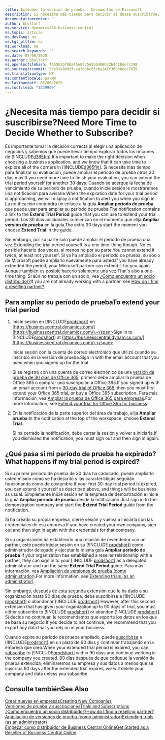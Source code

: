 ```yaml
---
title: Extender la versión de prueba | Documentos de Microsoft
description: Si necesita más tiempo para decidir si desea suscribirse, puede ampliar su versión de prueba.
documentationcenter: ''
author: bholtorf
ms.service: dynamics365-business-central
ms.topic: article
ms.devlang: na
ms.tgt_pltfrm: na
ms.workload: na
ms.search.keywords: ''
ms.date: 05/06/2020
ms.author: bholtorf
ms.openlocfilehash: f65503bf00afbe03c542bb486b32b4c18de7c198
ms.sourcegitcommit: 57e31a8b92feeaf8c6c63eba147f36b38eee7679
ms.translationtype: HT
ms.contentlocale: es-MX
ms.lasthandoff: 05/06/2020
ms.locfileid: "3339909"
---
```

# <a name="need-more-time-to-decide-whether-to-subscribe"></a><span data-ttu-id="7b1be-103">¿Necesita más tiempo para decidir si suscribirse?</span><span class="sxs-lookup"><span data-stu-id="7b1be-103">Need More Time to Decide Whether to Subscribe?</span></span>
<span data-ttu-id="7b1be-104">Es importante tomar la decisión correcta al elegir una aplicación de negocios y sabemos que puede llevar tiempo explorar todos los rincones de [!INCLUDE[d365fin](includes/d365fin_md.md)].</span><span class="sxs-lookup"><span data-stu-id="7b1be-104">It's important to make the right decision when choosing a business application, and we know that it can take time to explore all of the corners in [!INCLUDE[d365fin](includes/d365fin_md.md)].</span></span> <span data-ttu-id="7b1be-105">Si necesita más tiempo para finalizar su evaluación, puede ampliar el período de prueba otros 30 días más.</span><span class="sxs-lookup"><span data-stu-id="7b1be-105">If you need more time to finish your evaluation, you can extend the trial period yourself for another 30 days.</span></span> <span data-ttu-id="7b1be-106">Cuando se acerque la fecha de vencimiento de su período de prueba, cuando inicie sesión le mostraremos una notificación para avisarle.</span><span class="sxs-lookup"><span data-stu-id="7b1be-106">When the expiration date for your trial period is approaching, we will display a notification to alert you when you sign in.</span></span> <span data-ttu-id="7b1be-107">La notificación contendrá un enlace a la guía **Ampliar período de prueba** que puede usar para ampliar su período de prueba.</span><span class="sxs-lookup"><span data-stu-id="7b1be-107">The notification contains a link to the **Extend Trial Period** guide that you can use to extend your trial period.</span></span> <span data-ttu-id="7b1be-108">Los 30 días adicionales comienzan en el momento que elija **Ampliar versión de prueba** en la guía.</span><span class="sxs-lookup"><span data-stu-id="7b1be-108">The extra 30 days start the moment you choose **Extend Trial** in the guide.</span></span>

<span data-ttu-id="7b1be-109">Sin embargo, por su parte solo puede ampliar el período de prueba una vez.</span><span class="sxs-lookup"><span data-stu-id="7b1be-109">Extending the trial period yourself is a one time-thing though.</span></span> <span data-ttu-id="7b1be-110">No es posible hacerlo dos veces, al menos no por su parte.</span><span class="sxs-lookup"><span data-stu-id="7b1be-110">You cannot extend it twice, at least not yourself.</span></span> <span data-ttu-id="7b1be-111">Si ya ha ampliado el período de prueba, su socio de Microsoft puede ampliarlo nuevamente para usted.</span><span class="sxs-lookup"><span data-stu-id="7b1be-111">If you have already extended the period, your Microsoft partner can extend it for you again.</span></span> <span data-ttu-id="7b1be-112">Aunque también es posible hacerlo solamente una vez.</span><span class="sxs-lookup"><span data-stu-id="7b1be-112">That's also a one-time thing.</span></span> <span data-ttu-id="7b1be-113">Si aún no trabaja con un socio, vea [¿Cómo encuentro un socio distribuidor?](across-faq.md#findpartner)</span><span class="sxs-lookup"><span data-stu-id="7b1be-113">If you are not already working with a partner, see [How do I find a reselling partner?](across-faq.md#findpartner).</span></span>  

## <a name="to-extend-your-trial-period"></a><span data-ttu-id="7b1be-114">Para ampliar su período de prueba</span><span class="sxs-lookup"><span data-stu-id="7b1be-114">To extend your trial period</span></span>

1. <span data-ttu-id="7b1be-115">Inicie sesión en [!INCLUDE[prodshort](includes/prodshort.md)] en [https://businesscentral.dynamics.com/](https://businesscentral.dynamics.com/).</span><span class="sxs-lookup"><span data-stu-id="7b1be-115">Sign in to [!INCLUDE[prodshort](includes/prodshort.md)] at [https://businesscentral.dynamics.com/](https://businesscentral.dynamics.com/).</span></span>

    <span data-ttu-id="7b1be-116">Inicie sesión con la cuenta de correo electrónico que utilizó cuando se inscribió en la versión de prueba.</span><span class="sxs-lookup"><span data-stu-id="7b1be-116">Sign in with the email account that you used when you signed up for the trial.</span></span>  

    <span data-ttu-id="7b1be-117">Si se registró con una cuenta de correo electrónico de una [versión de prueba de 30 días de Office 365](/microsoft-365/commerce/sign-up-for-office-365-trial), primero debe ampliar la prueba de Office 365 o comprar una suscripción a Office 365.</span><span class="sxs-lookup"><span data-stu-id="7b1be-117">If you signed up with an email account from a [30-day trial of Office 365](/microsoft-365/commerce/sign-up-for-office-365-trial), then you must first extend your Office 365 trial, or buy a Office 365 subscription.</span></span> <span data-ttu-id="7b1be-118">Para más información, vea [Ampliar la prueba de Office 365 para empresas](/microsoft-365/commerce/extend-your-trial).</span><span class="sxs-lookup"><span data-stu-id="7b1be-118">For more information, see [Extend your trial for Office 365 for business](/microsoft-365/commerce/extend-your-trial).</span></span>
2. <span data-ttu-id="7b1be-119">En la notificación de la parte superior del área de trabajo, elija **Ampliar prueba**.</span><span class="sxs-lookup"><span data-stu-id="7b1be-119">In the notification at the top of the workspace, choose **Extend Trial**.</span></span>

    <span data-ttu-id="7b1be-120">Si ha cerrado la notificación, debe cerrar la sesión y volver a iniciarla.</span><span class="sxs-lookup"><span data-stu-id="7b1be-120">If you dismissed the notification, you must sign out and then sign in again.</span></span>

## <a name="what-happens-if-my-trial-period-is-expired"></a><span data-ttu-id="7b1be-121">¿Qué pasa si mi período de prueba ha expirado?</span><span class="sxs-lookup"><span data-stu-id="7b1be-121">What happens if my trial period is expired?</span></span>

<span data-ttu-id="7b1be-122">Si su primer período de prueba de 30 días ha caducado, puede ampliarlo usted mismo como se ha descrito y las características seguirán funcionando como de costumbre.</span><span class="sxs-lookup"><span data-stu-id="7b1be-122">If your first 30-day trial period is expired, you can extend it yourself as described above, and things will be business as usual.</span></span> <span data-ttu-id="7b1be-123">Simplemente inicie sesión en la empresa de demostración e inicie la guía **Ampliar período de prueba** desde la notificación.</span><span class="sxs-lookup"><span data-stu-id="7b1be-123">Just sign in to the demonstration company and start the **Extend Trial Period** guide from the notification.</span></span>  

<span data-ttu-id="7b1be-124">Si ha creado su propia empresa, cierre sesión y vuelva a iniciarla con las credenciales de esa empresa.</span><span class="sxs-lookup"><span data-stu-id="7b1be-124">If you have created your own company, sign out and then sign in again with the credentials for that company.</span></span>  

<span data-ttu-id="7b1be-125">Si su organización ha establecido una relación de revendedor con un partner, este puede iniciar sesión en su [!INCLUDE [prodshort](includes/prodshort.md)] como administrador delegado y ejecutar la misma guía **Ampliar período de prueba**.</span><span class="sxs-lookup"><span data-stu-id="7b1be-125">If your organization has established a reseller relationship with a partner, they can sign in to your [!INCLUDE [prodshort](includes/prodshort.md)] as a delegated administrator and run the same **Extend Trial Period** guide.</span></span> <span data-ttu-id="7b1be-126">Para más información, vea [Ampliación de versiones de prueba (como administrador)](/dynamics365/business-central/dev-itpro/administration/tenant-administration#extending-trials).</span><span class="sxs-lookup"><span data-stu-id="7b1be-126">For more information, see [Extending trials (as an administrator)](/dynamics365/business-central/dev-itpro/administration/tenant-administration#extending-trials).</span></span>  

<span data-ttu-id="7b1be-127">Sin embargo, después de esta segunda extensión que le ha dado a su organización hasta 90 días de prueba, debe suscribirse a [!INCLUDE [prodshort](includes/prodshort.md)] o abandonar [!INCLUDE [prodshort](includes/prodshort.md)].</span><span class="sxs-lookup"><span data-stu-id="7b1be-127">However, after this second extension that has given your organization up to 90 days of trial, you must either subscribe to [!INCLUDE [prodshort](includes/prodshort.md)] or abandon [!INCLUDE [prodshort](includes/prodshort.md)].</span></span> <span data-ttu-id="7b1be-128">Si decide no continuar, le recomendamos que exporte los datos en los que se basa su negocio.</span><span class="sxs-lookup"><span data-stu-id="7b1be-128">If you decide to not continue, we recommend that you export any data that you rely on in your business.</span></span>

<span data-ttu-id="7b1be-129">Cuando expire su período de prueba ampliado, puede [suscribirse](https://go.microsoft.com/fwlink/?linkid=828659) a [!INCLUDE[prodshort](includes/prodshort.md)] en un plazo de 90 días y continuar trabajando en la empresa que creó.</span><span class="sxs-lookup"><span data-stu-id="7b1be-129">When your extended trial period is expired, you can [subscribe](https://go.microsoft.com/fwlink/?linkid=828659) to [!INCLUDE[prodshort](includes/prodshort.md)] within 90 days and continue working in the company you created.</span></span> <span data-ttu-id="7b1be-130">90 días después de que caduque la versión de prueba extendida, eliminaremos su empresa y sus datos a menos que se suscriba.</span><span class="sxs-lookup"><span data-stu-id="7b1be-130">90 days after the extended trial expires, we will delete your company and data unless you subscribe.</span></span>  

## <a name="see-also"></a><span data-ttu-id="7b1be-131">Consulte también</span><span class="sxs-lookup"><span data-stu-id="7b1be-131">See Also</span></span>

[<span data-ttu-id="7b1be-132">Crear nuevas en empresas</span><span class="sxs-lookup"><span data-stu-id="7b1be-132">Creating New Companies</span></span>](about-new-company.md)  
[<span data-ttu-id="7b1be-133">Versiones de prueba y suscripciones</span><span class="sxs-lookup"><span data-stu-id="7b1be-133">Trials and Subscriptions</span></span>](across-preview.md)  
[<span data-ttu-id="7b1be-134">¿Cómo encuentro un socio distribuidor?</span><span class="sxs-lookup"><span data-stu-id="7b1be-134">How do I find a reselling partner?</span></span>](across-faq.md#findpartner)  
[<span data-ttu-id="7b1be-135">Ampliación de versiones de prueba (como administrador)</span><span class="sxs-lookup"><span data-stu-id="7b1be-135">Extending trials (as an administrator)</span></span>](/dynamics365/business-central/dev-itpro/administration/tenant-administration#extending-trials)  
[<span data-ttu-id="7b1be-136">Empezar como distribuidor de Business Central Online</span><span class="sxs-lookup"><span data-stu-id="7b1be-136">Get Started as a Reseller of Business Central Online</span></span>](/dynamics365/business-central/dev-itpro/administration/get-started-online)  
